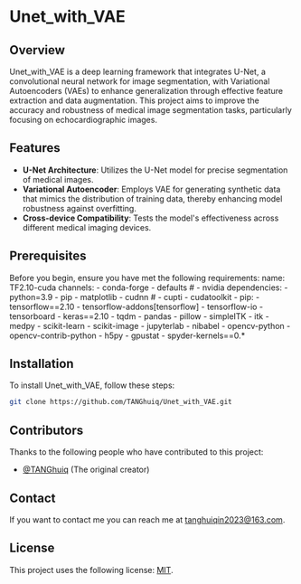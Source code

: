 # Unet_with_VAE

## Overview
Unet_with_VAE is a deep learning framework that integrates U-Net, a convolutional neural network for image segmentation, with Variational Autoencoders (VAEs) to enhance generalization through effective feature extraction and data augmentation. This project aims to improve the accuracy and robustness of medical image segmentation tasks, particularly focusing on echocardiographic images.

## Features
- **U-Net Architecture**: Utilizes the U-Net model for precise segmentation of medical images.
- **Variational Autoencoder**: Employs VAE for generating synthetic data that mimics the distribution of training data, thereby enhancing model robustness against overfitting.
- **Cross-device Compatibility**: Tests the model's effectiveness across different medical imaging devices.

## Prerequisites
Before you begin, ensure you have met the following requirements:
name: TF2.10-cuda
channels:
    - conda-forge
    - defaults
      # - nvidia
dependencies:
    - python=3.9
    - pip
    - matplotlib
    - cudnn
      #    - cupti
    - cudatoolkit
    - pip:
        - tensorflow==2.10
        - tensorflow-addons[tensorflow]
        - tensorflow-io
        - tensorboard
        - keras==2.10
        - tqdm
        - pandas
        - pillow
        - simpleITK
        - itk
        - medpy
        - scikit-learn
        - scikit-image
        - jupyterlab
        - nibabel
        - opencv-python
        - opencv-contrib-python
        - h5py
        - gpustat
        - spyder-kernels==0.*
        
## Installation
To install Unet_with_VAE, follow these steps:

```bash
git clone https://github.com/TANGhuiq/Unet_with_VAE.git
```

## Contributors
Thanks to the following people who have contributed to this project:
- [@TANGhuiq](https://github.com/TANGhuiq) (The original creator)

## Contact
If you want to contact me you can reach me at <tanghuiqin2023@163.com>.

## License
This project uses the following license: [MIT](https://opensource.org/licenses/MIT).
